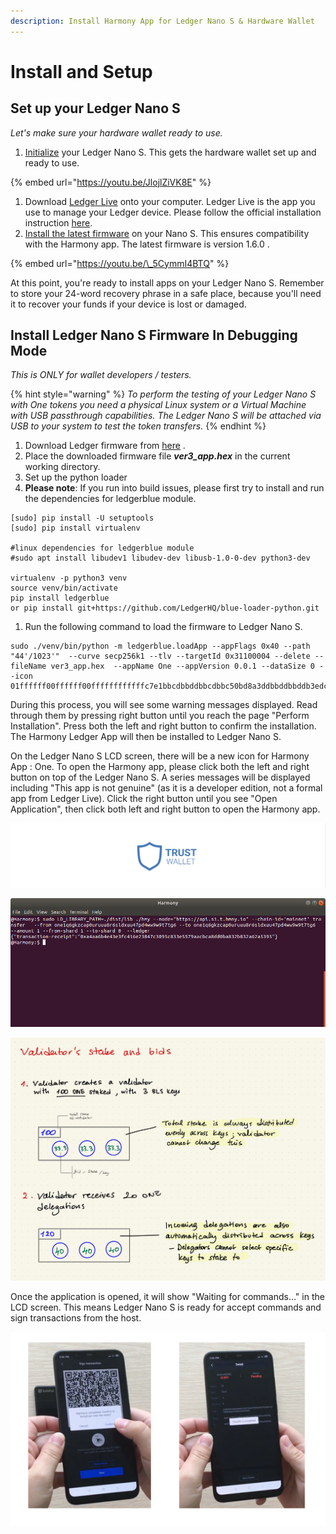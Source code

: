 ```yaml
---
description: Install Harmony App for Ledger Nano S & Hardware Wallet
---
```


# Install and Setup

## Set up your Ledger Nano S

_Let's make sure your hardware wallet ready to use._

1. [Initialize](https://support.ledgerwallet.com/hc/en-us/articles/360000613793) your Ledger Nano S. This gets the hardware wallet set up and ready to use.

{% embed url="https://youtu.be/JlojlZiVK8E" %}

1. Download [Ledger Live](https://support.ledgerwallet.com/hc/en-us/articles/360006395553/) onto your computer. Ledger Live is the app you use to manage your Ledger device.  Please follow the official installation instruction [here](https://support.ledger.com/hc/en-us/articles/360006395553). 
2. [Install the latest firmware](https://support.ledgerwallet.com/hc/en-us/articles/360002731113) on your Nano S. This ensures compatibility with the Harmony app. The latest firmware is version 1.6.0 .   

{% embed url="https://youtu.be/\_5CymmI4BTQ" %}

At this point, you're ready to install apps on your Ledger Nano S. Remember to store your 24-word recovery phrase in a safe place, because you'll need it to recover your funds if your device is lost or damaged.

## Install Ledger Nano S Firmware In Debugging Mode

_This is ONLY for wallet developers / testers._ 

{% hint style="warning" %}
_To perform the testing of your Ledger Nano S with One tokens you need a physical Linux system or a Virtual Machine with USB passthrough capabilities. The Ledger Nano S will be attached via USB to your system to test the token transfers._
{% endhint %}

1. Download Ledger firmware from [here](https://s3-us-west-1.amazonaws.com/pub.harmony.one/release/ledger_firmware/ver3_app.hex) .
2. Place the downloaded firmware file _**ver3\_app.hex**_ in the current working directory.
3. Set up the python loader
4. **Please note**: If you run into build issues, please first try to install and run the dependencies for ledgerblue module.

```text
[sudo] pip install -U setuptools
[sudo] pip install virtualenv

#linux dependencies for ledgerblue module  
#sudo apt install libudev1 libudev-dev libusb-1.0-0-dev python3-dev

virtualenv -p python3 venv
source venv/bin/activate
pip install ledgerblue
or pip install git+https://github.com/LedgerHQ/blue-loader-python.git
```

1. Run the following command to load the firmware to Ledger Nano S.

```text
sudo ./venv/bin/python -m ledgerblue.loadApp --appFlags 0x40 --path "44'/1023'"  --curve secp256k1 --tlv --targetId 0x31100004 --delete --fileName ver3_app.hex  --appName One --appVersion 0.0.1 --dataSize 0 --icon 01ffffff00ffffff00ffffffffffffc7e1bbcdbbddbbcdbbc50bd8a3ddbbddbbddb3edc7e3ffffffff
```

During this process,  you will see some warning messages displayed. Read through them by pressing right button until you reach the page "Perform Installation". Press both the left and right button to confirm the installation. The Harmony Ledger App will then be installed to Ledger Nano S.

On the Ledger Nano S LCD screen, there will be a new icon for Harmony App : One. To open the Harmony app, please click both the left and right button on top of the Ledger Nano S. A series messages will be displayed including "This app is not genuine" \(as it is a developer edition, not a formal app from Ledger Live\). Click the right button until you see "Open Application",  then click both left and right button to open the Harmony app. 

![](../../.gitbook/assets/image%20%2826%29.png)

![](../../.gitbook/assets/image%20%2815%29.png)

![](../../.gitbook/assets/image%20%2828%29.png)

Once the application is opened, it will show "Waiting for commands..." in the LCD screen. This means Ledger Nano S is ready for accept commands and sign transactions from the host.

![](../../.gitbook/assets/image%20%2811%29.png)

## 

